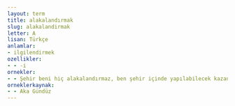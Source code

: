 ```yaml
---
layout: term
title: alakalandırmak
slug: alakalandirmak
letter: A
lisan: Türkçe
anlamlar:
- ilgilendirmek
ozellikler:
- - -i
ornekler:
- - Şehir beni hiç alakalandırmaz, ben şehir içinde yapılabilecek kazançlı işleri düşünüyorum.
orneklerkaynak:
- - Aka Gündüz
---
```

